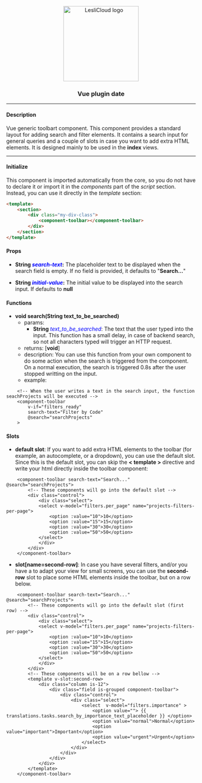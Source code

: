

<p align="center">
    <img width="200" alt="LesliCloud logo" src="https://cdn.lesli.tech//lesli/brand/lesli-logo.svg" />
</p>

<h3 align="center">Vue plugin date</h3>

<hr/>


#### Description
Vue  generic toolbart component. This component provides a standard layout for adding search and filter elements. It contains a search input for general queries and a couple of slots in case you want to add extra HTML elements. It is designed mainly to be used in the **index** views.



<hr/>



#### Initialize
This component is imported automatically from the core, so you do not have to declare it or import it in the *components* part of the *script* section. Instead, you can use it directly in the *template* section:

```html
<template>
    <section>
        <div class="my-div-class">
            <component-toolbar></component-toolbar>
        </div>
    </section>
</template>
```

#### Props
- **String *<span style="color:blue">search-text</span>*:**  The placeholder text to be displayed when the search field is empty. If no field is provided, it defaults to "**Search...**"

- **String *<span style="color:blue">initial-value</span>*:**  The initial value to be displayed into the search input. If defaults to **null**

#### Functions

- **void search(String text_to_be_searched)**
    - params:
        - **String** *<span style="color:blue">text_to_be_searched</span>*: The text that the user typed into the input. This function has a small delay, in case of backend search, so not all characters typed will trigger an HTTP request.
    - returns: [**void**]
    - description: You can use this function from your own component to do some action when the search is triggered from the component. On a normal execution, the search is triggered 0.8s after the user stopped writting on the input.
    - example:
```hml
    <!-- When the user writes a text in the search input, the function seachProjects will be executed -->
    <component-toolbar
        v-if="filters_ready"
        search-text="Filter by Code"
        @search="searchProjects"
    >
```

#### Slots

- **default slot**: If you want to add extra HTML elements to the toolbar (for example, an autocomplete, or a dropdown), you can use the default slot. Since this is the default slot, you can skip the **< template >** directive and write your html directly inside the toolbar component:
```hml
    <component-toolbar search-text="Search..." @search="searchProjects">
        <!-- These components will go into the default slot -->
        <div class="control">
            <div class="select">
            <select v-model="filters.per_page" name="projects-filters-per-page">
                <option :value="10">10</option>
                <option :value="15">15</option>
                <option :value="30">30</option>
                <option :value="50">50</option>
            </select>
            </div>
        </div>
    </component-toolbar>
```

- **slot[name=second-row]**: In case you have several filters, and/or you have a to adapt your view for small screens, you can use the **second-row** slot to place some HTML elements inside the toolbar, but on a row below.
```hml
    <component-toolbar search-text="Search..." @search="searchProjects">
        <!-- These components will go into the default slot (first row) -->
        <div class="control">
            <div class="select">
            <select v-model="filters.per_page" name="projects-filters-per-page">
                <option :value="10">10</option>
                <option :value="15">15</option>
                <option :value="30">30</option>
                <option :value="50">50</option>
            </select>
            </div>
        </div>
        <!-- These components will be on a row bellow -->
        <template v-slot:second-row>
            <div class="column is-12">
                <div class="field is-grouped component-toolbar">
                    <div class="control">
                        <div class="select">
                            <select  v-model="filters.importance" >
                                <option value=""> {{ translations.tasks.search_by_importance_text_placeholder }} </option>
                                <option value="normal">Normal</option>
                                <option value="important">Important</option>
                                <option value="urgent">Urgent</option>
                            </select>
                        </div>
                    </div>
                </div>
            </div>
        </template>
    </component-toolbar>
```
